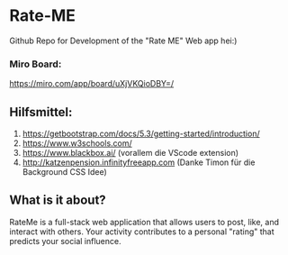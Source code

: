 # Rate-ME

Github Repo for Development of the "Rate ME" Web app
hei:)

### Miro Board:
  https://miro.com/app/board/uXjVKQioDBY=/
  
## Hilfsmittel:
1. https://getbootstrap.com/docs/5.3/getting-started/introduction/
2. https://www.w3schools.com/
3. https://www.blackbox.ai/ (vorallem die VScode extension)
4. http://katzenpension.infinityfreeapp.com (Danke Timon für die Background CSS Idee)



## What is it about?
RateMe is a full-stack web application that allows users to post, like, and interact with others. Your activity contributes to a personal "rating" that predicts your social influence.
